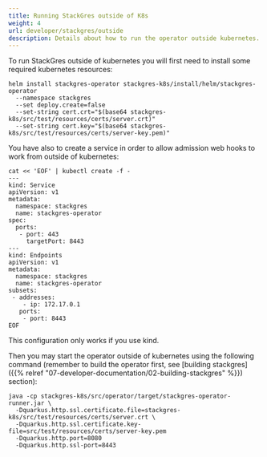 ```yaml
---
title: Running StackGres outside of K8s
weight: 4
url: developer/stackgres/outside
description: Details about how to run the operator outside kubernetes.
---
```


To run StackGres outside of kubernetes you will first need to install some required kubernetes resources:

```
helm install stackgres-operator stackgres-k8s/install/helm/stackgres-operator
  --namespace stackgres
  --set deploy.create=false
  --set-string cert.crt="$(base64 stackgres-k8s/src/test/resources/certs/server.crt)"
  --set-string cert.key="$(base64 stackgres-k8s/src/test/resources/certs/server-key.pem)"
```

You have also to create a service in order to allow admission web hooks to work from outside of kubernetes:

```
cat << 'EOF' | kubectl create -f -
---
kind: Service
apiVersion: v1
metadata:
  namespace: stackgres
  name: stackgres-operator
spec:
  ports:
   - port: 443
     targetPort: 8443
---
kind: Endpoints
apiVersion: v1
metadata:
  namespace: stackgres
  name: stackgres-operator
subsets:
 - addresses:
    - ip: 172.17.0.1
   ports:
    - port: 8443
EOF
```

This configuration only works if you use kind.

Then you may start the operator outside of kubernetes using the following command (remember to build the
 operator first, see [building stackgres]({{% relref "07-developer-documentation/02-building-stackgres" %}}) section):

```
java -cp stackgres-k8s/src/operator/target/stackgres-operator-runner.jar \
  -Dquarkus.http.ssl.certificate.file=stackgres-k8s/src/test/resources/certs/server.crt \
  -Dquarkus.http.ssl.certificate.key-file=src/test/resources/certs/server-key.pem
  -Dquarkus.http.port=8080
  -Dquarkus.http.ssl-port=8443
```